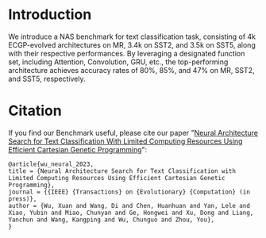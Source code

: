 # Introduction
We introduce a NAS benchmark for text classification task, consisting of 4k ECGP-evolved architectures on MR, 3.4k on SST2, and 3.5k on SST5, 
along with their respective performances. By leveraging a designated function set, including Attention, Convolution, GRU, etc., 
the top-performing architecture achieves accuracy rates of 80%, 85%, and 47% on MR, SST2, and SST5, respectively.

# Citation

If you find our Benchmark useful, please cite our paper "[Neural Architecture Search for Text Classification With Limited Computing Resources Using Efficient Cartesian Genetic Programming](https://ieeexplore.ieee.org/document/10373942)":
```
@article{wu_neural_2023,
title = {Neural Architecture Search for Text Classification with Limited Computing Resources Using Efficient Cartesian Genetic Programming},
journal = {{IEEE} {Transactions} on {Evolutionary} {Computation} (in press)},
author = {Wu, Xuan and Wang, Di and Chen, Huanhuan and Yan, Lele and Xiao, Yubin and Miao, Chunyan and Ge, Hongwei and Xu, Dong and Liang, Yanchun and Wang, Kangping and Wu, Chunguo and Zhou, You},
}
```

